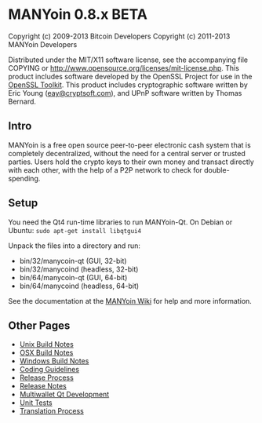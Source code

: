 MANYoin 0.8.x BETA
====================

Copyright (c) 2009-2013 Bitcoin Developers
Copyright (c) 2011-2013 MANYoin Developers

Distributed under the MIT/X11 software license, see the accompanying
file COPYING or http://www.opensource.org/licenses/mit-license.php.
This product includes software developed by the OpenSSL Project for use in the [OpenSSL Toolkit](http://www.openssl.org/). This product includes
cryptographic software written by Eric Young ([eay@cryptsoft.com](mailto:eay@cryptsoft.com)), and UPnP software written by Thomas Bernard.


Intro
---------------------
MANYoin is a free open source peer-to-peer electronic cash system that is
completely decentralized, without the need for a central server or trusted
parties.  Users hold the crypto keys to their own money and transact directly
with each other, with the help of a P2P network to check for double-spending.


Setup
---------------------
You need the Qt4 run-time libraries to run MANYoin-Qt. On Debian or Ubuntu:
	`sudo apt-get install libqtgui4`

Unpack the files into a directory and run:

- bin/32/manycoin-qt (GUI, 32-bit)
- bin/32/manycoind (headless, 32-bit)
- bin/64/manycoin-qt (GUI, 64-bit)
- bin/64/manycoind (headless, 64-bit)

See the documentation at the [MANYoin Wiki](http://manycoin.info)
for help and more information.


Other Pages
---------------------
- [Unix Build Notes](build-unix.md)
- [OSX Build Notes](build-osx.md)
- [Windows Build Notes](build-msw.md)
- [Coding Guidelines](coding.md)
- [Release Process](release-process.md)
- [Release Notes](release-notes.md)
- [Multiwallet Qt Development](multiwallet-qt.md)
- [Unit Tests](unit-tests.md)
- [Translation Process](translation_process.md)

